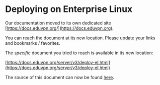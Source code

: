 # Deploying on Enterprise Linux
    
Our documentation moved to its own dedicated site 
[https://docs.eduvpn.org/](https://docs.eduvpn.org).

You can reach the document at its new location. Please update your links and 
bookmarks / favorites.

The _specific_ document you tried to reach is available in its new location:

[https://docs.eduvpn.org/server/v3/deploy-el.html](https://docs.eduvpn.org/server/v3/deploy-el.html)

The source of this document can now be found [here](https://codeberg.org/eduVPN/documentation/src/branch/v3/deploy-el.md).
